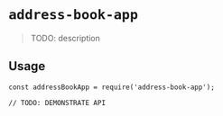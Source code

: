 # `address-book-app`

> TODO: description

## Usage

```
const addressBookApp = require('address-book-app');

// TODO: DEMONSTRATE API
```
